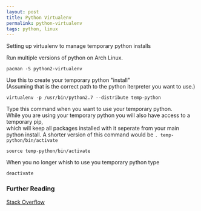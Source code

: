 ```yaml
---
layout: post
title: Python Virtualenv
permalink: python-virtualenv
tags: python, linux
---
```



<div class="message">
  Setting up virtualenv to manage temporary python installs
</div>

Run multiple versions of python on Arch Linux.  
```
pacman -S python2-virtualenv
```

Use this to create your temporary python "install"  
(Assuming that is the correct path to the python iterpreter you want to use.)  
```
virtualenv -p /usr/bin/python2.7 --distribute temp-python  
```

Type this command when you want to use your temporary python.  
While you are using your temporary python you will also have access to a temporary pip,  
which will keep all packages installed with it seperate from your main python install.
A shorter version of this command would be `. temp-python/bin/activate`    
```
source temp-python/bin/activate  
```

When you no longer whish to use you temporary python type  
```
deactivate  
```

### Further Reading
[Stack Overflow](http://stackoverflow.com/a/7237949)
